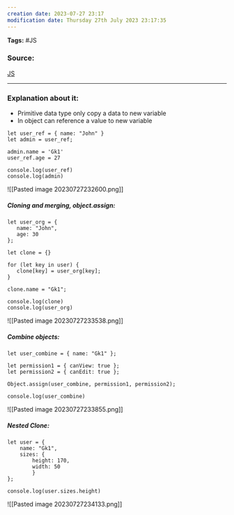 ```yaml
---
creation date: 2023-07-27 23:17
modification date: Thursday 27th July 2023 23:17:35
---
```


**Tags:** #JS 

### Source:
[JS](https://javascript.info/object-copy)

--------------------------------------

### Explanation about it:

* Primitive data type only copy a data to new variable
* In object can reference a value to new variable

```
let user_ref = { name: "John" }
let admin = user_ref;

admin.name = 'Gk1'
user_ref.age = 27

console.log(user_ref)
console.log(admin)
```

![[Pasted image 20230727232600.png]]


##### Cloning and merging, object.assign:

```
let user_org = {
   name: "John",
   age: 30
};

let clone = {}

for (let key in user) {
   clone[key] = user_org[key];
}

clone.name = "Gk1";

console.log(clone)
console.log(user_org)
```

![[Pasted image 20230727233538.png]]


##### Combine objects:

```
let user_combine = { name: "Gk1" };

let permission1 = { canView: true };
let permission2 = { canEdit: true };

Object.assign(user_combine, permission1, permission2);

console.log(user_combine)
```

![[Pasted image 20230727233855.png]]

##### Nested Clone:

```
let user = {
	name: "Gk1",
	sizes: {
		height: 170,
		width: 50
		}
};

console.log(user.sizes.height)
```

![[Pasted image 20230727234133.png]]